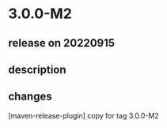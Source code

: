 # 3.0.0-M2

## release on 20220915

## description

## changes

[maven-release-plugin] copy for tag 3.0.0-M2

